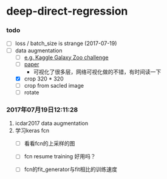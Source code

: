 # deep-direct-regression

### todo
- [ ]  loss / batch_size is strange (2017-07-19)
- [ ]  data augmentation 
    - [ ] [e.g. Kaggle Galaxy Zoo challenge](http://benanne.github.io/2014/04/05/galaxy-zoo.html)
    - [ ] [paper](https://arxiv.org/pdf/1503.07077.pdf)
        * 可视化了很多层，网络可视化做的不错，有时间读一下 
    - [x] crop 320 * 320
    - [ ] crop from sacled image
    - [ ] rotate

### 2017年07月19日12:11:28
1. icdar2017 data augmentation
2. 学习keras fcn
    - [ ] 看看fcn的上采样的图
    - [ ] fcn resume training 好用吗？
    - [ ] fcn的fit_generator与fit相比的训练速度

